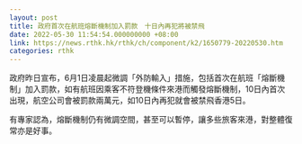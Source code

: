 ```yaml
---
layout: post
title: 政府首次在航班熔斷機制加入罰款　十日內再犯將被禁飛
date: 2022-05-30 11:54:54.000000000 +08:00
link: https://news.rthk.hk/rthk/ch/component/k2/1650779-20220530.htm
categories: rthk
---
```


政府昨日宣布，6月1日凌晨起微調「外防輸入」措施，包括首次在航班「熔斷機制」加入罰款，如有航班因乘客不符登機條件來港而觸發熔斷機制，10日內首次出現，航空公司會被罰款兩萬元，如10日內再犯就會被禁飛香港5日。

有專家認為，熔斷機制仍有微調空間，甚至可以暫停，讓多些旅客來港，對整體復常亦是好事。
